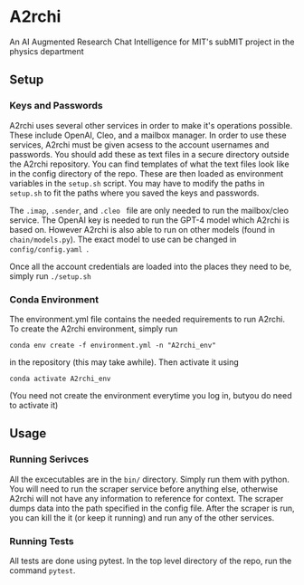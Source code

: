 # A2rchi
An AI Augmented Research Chat Intelligence for MIT's subMIT project in the physics department

## Setup

### Keys and Passwords

A2rchi uses several other services in order to make it's operations possible. These include OpenAI, Cleo, and a mailbox manager. In order to use these services, A2rchi must be given acsess to the account usernames and passwords. You should add these as text files in a secure directory outside the A2rchi repository. You can find templates of what the text files look like in the config directory of the repo. These are then loaded as environment variables in the `setup.sh` script. You may have to modify the paths in `setup.sh` to fit the paths where you saved the keys and passwords. 

The `.imap`, `.sender`, and `.cleo ` file are only needed to run the mailbox/cleo service. The OpenAI key is needed to run the GPT-4 model which A2rchi is based on. However A2rchi is also able to run on other models (found in `chain/models.py`). The exact model to use can be changed in `config/config.yaml `. 

Once all the account credentials are loaded into the places they need to be, simply run `./setup.sh`

### Conda Environment

The environment.yml file contains the needed requirements to run A2rchi. To create the A2rchi environment, simply run

```
conda env create -f environment.yml -n "A2rchi_env"
```

in the repository (this may take awhile). Then activate it using

```
conda activate A2rchi_env
```

(You need not create the environment everytime you log in, butyou do need to activate it)

## Usage

### Running Serivces

All the excecutables are in the `bin/` directory. Simply run them with python. You will need to run the scraper service before anything else, otherwise A2rchi will not have any information to reference for context. The scraper dumps data into the path specified in the config file. After the scraper is run, you can kill the it (or keep it running) and run any of the other services. 


### Running Tests

All tests are done using pytest. In the top level directory of the repo, run the command `pytest`. 
